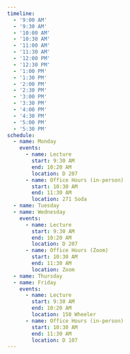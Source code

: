 ```yaml
---
timeline:
  - '9:00 AM'
  - '9:30 AM'
  - '10:00 AM'
  - '10:30 AM'
  - '11:00 AM'
  - '11:30 AM'
  - '12:00 PM'
  - '12:30 PM'
  - '1:00 PM'
  - '1:30 PM'
  - '2:00 PM'
  - '2:30 PM'
  - '3:00 PM'
  - '3:30 PM'
  - '4:00 PM'
  - '4:30 PM'
  - '5:00 PM'
  - '5:30 PM'
schedule:
  - name: Monday
    events:
      - name: Lecture
        start: 9:30 AM
        end: 10:20 AM
        location: D 207
      - name: Office Hours (in-person)
        start: 10:30 AM
        end: 11:30 AM
        location: 271 Soda
  - name: Tuesday
  - name: Wednesday
    events:
      - name: Lecture
        start: 9:30 AM
        end: 10:20 AM
        location: D 207
      - name: Office Hours (Zoom)
        start: 10:30 AM
        end: 11:30 AM
        location: Zoom
  - name: Thursday
  - name: Friday
    events:
      - name: Lecture
        start: 9:30 AM
        end: 10:20 AM
        location: 150 Wheeler
      - name: Office Hours (in-person)
        start: 10:30 AM
        end: 11:30 AM
        location: D 107
---
```

